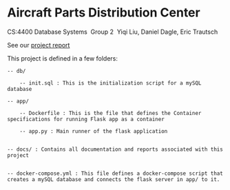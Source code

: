 # Aircraft Parts Distribution Center 

CS:4400 Database Systems 
Group 2 
Yiqi Liu, Daniel Dagle, Eric Trautsch 

See our [project report](https://github.com/ericTrautsch/mysql-docker-cs4400-project/blob/main/docs/Deliverable4.md)


This project is defined in a few folders:

```
-- db/ 

    -- init.sql : This is the initialization script for a mySQL database

-- app/ 

    -- Dockerfile : This is the file that defines the Container specifications for running Flask app as a container
    
    -- app.py : Main runner of the flask application
    
    
-- docs/ : Contains all documentation and reports associated with this project
    
    
-- docker-compose.yml : This file defines a docker-compose script that creates a mySQL database and connects the flask server in app/ to it.
```

